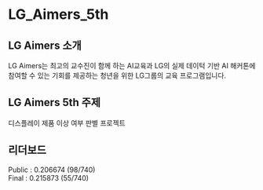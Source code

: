 # LG_Aimers_5th

## LG Aimers 소개
LG Aimers는 최고의 교수진이 함께 하는 AI교육과 LG의 실제 데이턱 기반 AI 해커톤에 참여할 수 있는 기회를 제공하는 청년을 위한 LG그룹의 교육 프로그램입니다.

## LG Aimers 5th 주제
디스플레이 제품 이상 여부 판별 프로젝트

## 리더보드
Public : 0.206674 (98/740) <br>
Final : 0.215873 (55/740)

